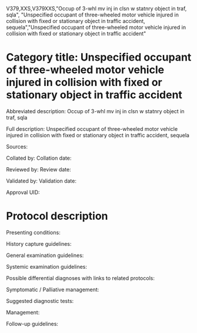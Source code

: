 V379,XXS,V379XXS,"Occup of 3-whl mv inj in clsn w statnry object in traf, sqla", "Unspecified occupant of three-wheeled motor vehicle injured in collision with fixed or stationary object in traffic accident, sequela","Unspecified occupant of three-wheeled motor vehicle injured in collision with fixed or stationary object in traffic accident"
# Category title: Unspecified occupant of three-wheeled motor vehicle injured in collision with fixed or stationary object in traffic accident

Abbreviated description: Occup of 3-whl mv inj in clsn w statnry object in traf, sqla

Full description: Unspecified occupant of three-wheeled motor vehicle injured in collision with fixed or stationary object in traffic accident, sequela

Sources:

Collated by:
Collation date:

Reviewed by:
Review date:

Validated by:
Validation date:

Approval UID:

# Protocol description

Presenting conditions:

History capture guidelines:

General examination guidelines:

Systemic examination guidelines:

Possible differential diagnoses with links to related protocols:

Symptomatic / Palliative management:

Suggested diagnostic tests:

Management:

Follow-up guidelines:
